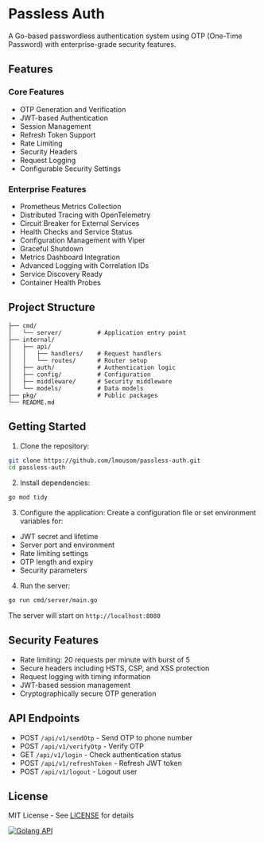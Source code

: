 # Passless Auth

A Go-based passwordless authentication system using OTP (One-Time Password) with enterprise-grade security features.

## Features

### Core Features
- OTP Generation and Verification
- JWT-based Authentication
- Session Management
- Refresh Token Support
- Rate Limiting
- Security Headers
- Request Logging
- Configurable Security Settings

### Enterprise Features
- Prometheus Metrics Collection
- Distributed Tracing with OpenTelemetry
- Circuit Breaker for External Services
- Health Checks and Service Status
- Configuration Management with Viper
- Graceful Shutdown
- Metrics Dashboard Integration
- Advanced Logging with Correlation IDs
- Service Discovery Ready
- Container Health Probes

## Project Structure

```
├── cmd/
│   └── server/          # Application entry point
├── internal/
│   ├── api/
│   │   ├── handlers/    # Request handlers
│   │   └── routes/      # Router setup
│   ├── auth/            # Authentication logic
│   ├── config/          # Configuration
│   ├── middleware/      # Security middleware
│   └── models/          # Data models
├── pkg/                 # Public packages
└── README.md
```

## Getting Started

1. Clone the repository:
```bash
git clone https://github.com/lmousom/passless-auth.git
cd passless-auth
```

2. Install dependencies:
```bash
go mod tidy
```

3. Configure the application:
Create a configuration file or set environment variables for:
- JWT secret and lifetime
- Server port and environment
- Rate limiting settings
- OTP length and expiry
- Security parameters

4. Run the server:
```bash
go run cmd/server/main.go
```

The server will start on `http://localhost:8080`

## Security Features

- Rate limiting: 20 requests per minute with burst of 5
- Secure headers including HSTS, CSP, and XSS protection
- Request logging with timing information
- JWT-based session management
- Cryptographically secure OTP generation

## API Endpoints

- POST `/api/v1/sendOtp` - Send OTP to phone number
- POST `/api/v1/verifyOtp` - Verify OTP
- GET `/api/v1/login` - Check authentication status
- POST `/api/v1/refreshToken` - Refresh JWT token
- POST `/api/v1/logout` - Logout user

## License

MIT License - See [LICENSE](LICENSE) for details





[![Golang API](https://i.imgur.com/jnr7kBu.png)](https://youtu.be/I5WBgYVA8-I)

